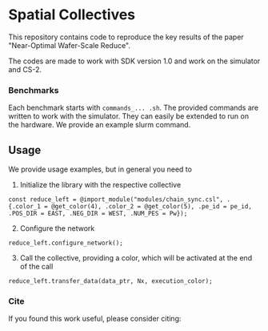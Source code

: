 # Spatial Collectives
This repository contains code to reproduce the key results of the paper "Near-Optimal Wafer-Scale Reduce".

The codes are made to work with SDK version 1.0 and work on the simulator and CS-2.

### Benchmarks
Each benchmark starts with `commands_... .sh`. The provided commands are written to work with the simulator. They can easily be extended to run on the hardware. We provide an example slurm command.

## Usage
We provide usage examples, but in general you need to
1. Initialize the library with the respective collective
```
const reduce_left = @import_module("modules/chain_sync.csl", .{.color_1 = @get_color(4), .color_2 = @get_color(5), .pe_id = pe_id, .POS_DIR = EAST, .NEG_DIR = WEST, .NUM_PES = Pw});
```
2. Configure the network
```
reduce_left.configure_network();
```
3. Call the collective, providing a color, which will be activated at the end of the call
```
reduce_left.transfer_data(data_ptr, Nx, execution_color);
```

### Cite
If you found this work useful, please consider citing: